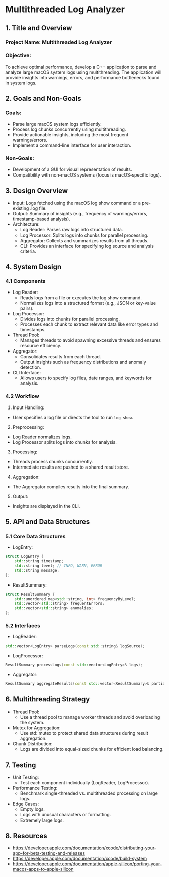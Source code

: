 # Multithreaded Log Analyzer

## 1. Title and Overview

### Project Name: Multithreaded Log Analyzer
### Objective: 
To achieve optimal performance, develop a C++ application to parse and analyze large macOS system logs using multithreading. The application will provide insights into warnings, errors, and performance bottlenecks found in system logs.

## 2. Goals and Non-Goals

### Goals:
* Parse large macOS system logs efficiently.
* Process log chunks concurrently using multithreading.
* Provide actionable insights, including the most frequent warnings/errors.
* Implement a command-line interface for user interaction.

### Non-Goals:
* Development of a GUI for visual representation of results.
* Compatibility with non-macOS systems (focus is macOS-specific logs).

## 3. Design Overview
* Input: Logs fetched using the macOS log show command or a pre-existing .log file.
* Output: Summary of insights (e.g., frequency of warnings/errors, timestamp-based analysis).
* Architecture:
	* Log Reader: Parses raw logs into structured data.
	* Log Processor: Splits logs into chunks for parallel processing.
	* Aggregator: Collects and summarizes results from all threads.
	* CLI: Provides an interface for specifying log source and analysis criteria.

## 4. System Design

### 4.1 Components
* Log Reader:
	* Reads logs from a file or executes the log show command.
	* Normalizes logs into a structured format (e.g., JSON or key-value pairs).
* Log Processor:
	* Divides logs into chunks for parallel processing.
	* Processes each chunk to extract relevant data like error types and timestamps.
* Thread Pool:
	* Manages threads to avoid spawning excessive threads and ensures resource efficiency.
* Aggregator:
	* Consolidates results from each thread.
	* Output insights such as frequency distributions and anomaly detection.
* CLI Interface:
	* Allows users to specify log files, date ranges, and keywords for analysis.

### 4.2 Workflow
1.	Input Handling:
  * User specifies a log file or directs the tool to run `log show`.
2.	Preprocessing:
  * Log Reader normalizes logs.
  * Log Processor splits logs into chunks for analysis.
3.	Processing:
  * Threads process chunks concurrently.
  * Intermediate results are pushed to a shared result store.
4.	Aggregation:
  * The Aggregator compiles results into the final summary.
5.	Output:
  * Insights are displayed in the CLI.

## 5. API and Data Structures

### 5.1 Core Data Structures
* LogEntry:
```cpp
struct LogEntry {
    std::string timestamp;
    std::string level; // INFO, WARN, ERROR
    std::string message;
};
```

* ResultSummary:
```cpp
struct ResultSummary {
    std::unordered_map<std::string, int> frequencyByLevel;
    std::vector<std::string> frequentErrors;
    std::vector<std::string> anomalies;
};
```



### 5.2 Interfaces
* LogReader:
```cpp
std::vector<LogEntry> parseLogs(const std::string& logSource);
```

* LogProcessor:
```cpp
ResultSummary processLogs(const std::vector<LogEntry>& logs);
```

* Aggregator:
```cpp
ResultSummary aggregateResults(const std::vector<ResultSummary>& partialResults);
```
## 6. Multithreading Strategy
* Thread Pool:
  * Use a thread pool to manage worker threads and avoid overloading the system.
* Mutex for Aggregation:
  * Use std::mutex to protect shared data structures during result aggregation.
* Chunk Distribution:
  * Logs are divided into equal-sized chunks for efficient load balancing.

## 7. Testing
* Unit Testing:
  * Test each component individually (LogReader, LogProcessor).
* Performance Testing:
  * Benchmark single-threaded vs. multithreaded processing on large logs.
* Edge Cases:
  * Empty logs.
  * Logs with unusual characters or formatting.
  * Extremely large logs.

## 8. Resources
* https://developer.apple.com/documentation/xcode/distributing-your-app-for-beta-testing-and-releases 
* https://developer.apple.com/documentation/xcode/build-system
* https://developer.apple.com/documentation/apple-silicon/porting-your-macos-apps-to-apple-silicon
